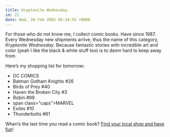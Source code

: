 ```yaml
---
title: Kryptonite Wednesday.
id: 21
date: Wed, 20 Feb 2002 05:24:55 +0000
---
```


For those who do not know me, I collect comic books. Have since 1987. Every Wednesday new shipments arrive, thus the name of this category, *Kryptonite Wednesday*. Because fantastic stories with incredible art and color (yeah I like the black & white stuff too) is to damn hard to keep away from.  

Here’s my shopping list for tomorrow:

- <span class="caps">DC COMICS</span>  
- Batman Gotham Knights #26  
- Birds of Prey #40  
- Haven the Broken City #3  
- Robin #99  
- span class="caps">MARVEL</span>  
- Exiles #10  
- Thunderbolts #61

When’s the last time you read a comic book? [Find your local shop and have fun](http://csls.diamondcomics.com/)!





